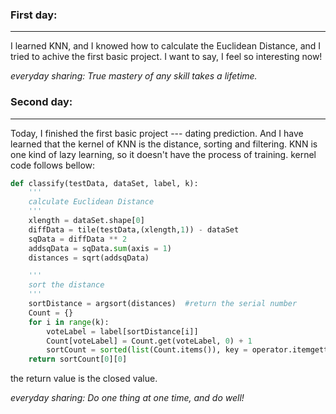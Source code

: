 ### First day: 
*** 
 I learned KNN, and I knowed how to calculate the Euclidean Distance, and I tried to achive the first basic project. I want to say, I feel so interesting now! 

 *everyday sharing: True mastery of any skill takes a lifetime.*  

### Second day:
***
Today, I finished the first basic project --- dating prediction. And I have learned that the kernel of KNN is the distance, sorting and filtering. KNN is one kind of lazy learning, so it doesn't have the process of training. kernel code follows bellow:   
```python
def classify(testData, dataSet, label, k):
    '''
    calculate Euclidean Distance
    '''
    xlength = dataSet.shape[0]
    diffData = tile(testData,(xlength,1)) - dataSet
    sqData = diffData ** 2
    addsqData = sqData.sum(axis = 1)
    distances = sqrt(addsqData)

    '''
    sort the distance
    '''
    sortDistance = argsort(distances)  #return the serial number
    Count = {}
    for i in range(k):
        voteLabel = label[sortDistance[i]]
        Count[voteLabel] = Count.get(voteLabel, 0) + 1
        sortCount = sorted(list(Count.items()), key = operator.itemgetter(1), reverse = True)
    return sortCount[0][0]
```
the return value is the closed value.  

*everyday sharing: Do one thing at one time, and do well!*